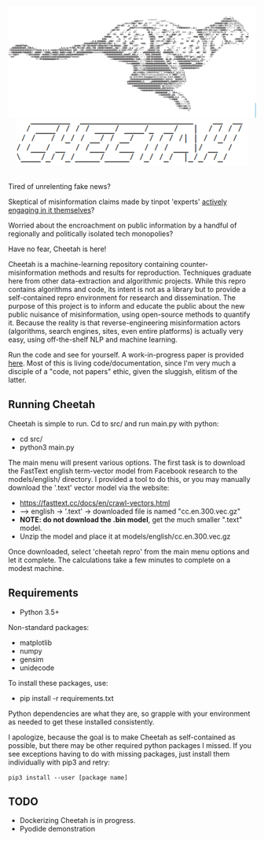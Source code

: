 <div align="center" style="-moz-user-select: none; user-select: none; pointer-events: none; cursor: default; text-decoration: none; color: black;">
<img src="./misc/img/cheetah_invert.jpeg" />
<img src="./misc/img/cheetah_logo_invert.jpeg" />
</div>
&nbsp;

Tired of unrelenting fake news?

Skeptical of misinformation claims made by tinpot 'experts' [actively engaging in it themselves](https://www.nytimes.com/2018/12/19/us/alabama-senate-roy-jones-russia.html)?

Worried about the encroachment on public information by a handful of regionally and politically isolated tech monopolies?

Have no fear, Cheetah is here!

Cheetah is a machine-learning repository containing counter-misinformation methods and results for reproduction.
Techniques graduate here from other data-extraction and algorithmic projects. While this repro
contains algorithms and code, its intent is not as a library but to provide a self-contained repro environment for research and dissemination.
The purpose of this project is to inform and educate the public about the new public nuisance of misinformation, using open-source methods to quantify it.
Because the reality is that reverse-engineering misinformation actors (algorithms, search engines, sites, even entire platforms) is actually very easy,
using off-the-shelf NLP and machine learning.

Run the code and see for yourself. A work-in-progress paper is provided [here](https://www.nytimes.com/2018/12/19/us/alabama-senate-roy-jones-russia.html).
Most of this is living code/documentation, since I'm very much a disciple of a "code, not papers" ethic, given the sluggish, elitism of the latter.

## Running Cheetah

Cheetah is simple to run. Cd to src/ and run main.py with python:

* cd src/
* python3 main.py

The main menu will present various options.
The first task is to download the FastText english term-vector model from Facebook research to the 
models/english/ directory. I provided a tool to do this, or you may manually download the '.text' vector model via the website:
* https://fasttext.cc/docs/en/crawl-vectors.html
* --> english -> '.text' -> downloaded file is named "cc.en.300.vec.gz"
* **NOTE: do not download the .bin model**, get the much smaller ".text" model.
* Unzip the model and place it at models/english/cc.en.300.vec.gz

Once downloaded, select 'cheetah repro' from the main menu options and let it complete. The 
calculations take a few minutes to complete on a modest machine.

## Requirements

* Python 3.5+

Non-standard packages:
* matplotlib
* numpy
* gensim
* unidecode

To install these packages, use:
* pip install -r requirements.txt

Python dependencies are what they are, so grapple with your environment as needed to get these installed consistently.

I apologize, because the goal is to make Cheetah as self-contained as possible, but there may be other required
python packages I missed. If you see exceptions having to do with missing packages, just install
them individually with pip3 and retry:

	pip3 install --user [package name]

## TODO
* Dockerizing Cheetah is in progress.
* Pyodide demonstration


